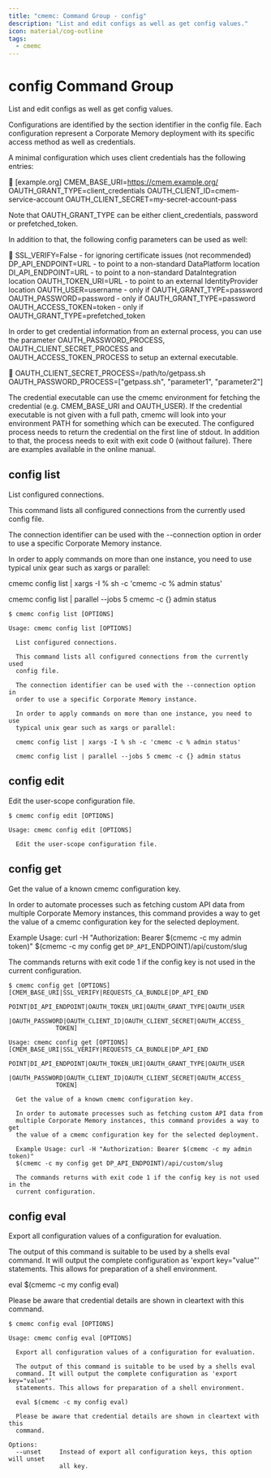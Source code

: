 ```yaml
---
title: "cmemc: Command Group - config"
description: "List and edit configs as well as get config values."
icon: material/cog-outline
tags:
  - cmemc
---
```

# config Command Group

List and edit configs as well as get config values.

Configurations are identified by the section identifier in the
config file. Each configuration represent a Corporate Memory deployment
with its specific access method as well as credentials.

A minimal configuration which uses client credentials has the following
entries:


[example.org]
CMEM_BASE_URI=https://cmem.example.org/
OAUTH_GRANT_TYPE=client_credentials
OAUTH_CLIENT_ID=cmem-service-account
OAUTH_CLIENT_SECRET=my-secret-account-pass

Note that OAUTH_GRANT_TYPE can be either client_credentials, password or
prefetched_token.

In addition to that, the following config parameters can be used as well:


SSL_VERIFY=False    - for ignoring certificate issues (not recommended)
DP_API_ENDPOINT=URL - to point to a non-standard DataPlatform location
DI_API_ENDPOINT=URL - to point to a non-standard DataIntegration location
OAUTH_TOKEN_URI=URL - to point to an external IdentityProvider location
OAUTH_USER=username - only if OAUTH_GRANT_TYPE=password
OAUTH_PASSWORD=password - only if OAUTH_GRANT_TYPE=password
OAUTH_ACCESS_TOKEN=token - only if OAUTH_GRANT_TYPE=prefetched_token

In order to get credential information from an external process, you can
use the parameter OAUTH_PASSWORD_PROCESS, OAUTH_CLIENT_SECRET_PROCESS and
OAUTH_ACCESS_TOKEN_PROCESS to setup an external executable.


OAUTH_CLIENT_SECRET_PROCESS=/path/to/getpass.sh
OAUTH_PASSWORD_PROCESS=["getpass.sh", "parameter1", "parameter2"]

The credential executable can use the cmemc environment for fetching the
credential (e.g. CMEM_BASE_URI and OAUTH_USER).
If the credential executable is not given with a full path, cmemc
will look into your environment PATH for something which can be executed.
The configured process needs to return the credential on the first line
of stdout. In addition to that, the process needs to exit with exit
code 0 (without failure). There are examples available in the online
manual.

## config list

List configured connections.

This command lists all configured
connections from the currently used config file.

The connection identifier can be used with the --connection option
in order to use a specific Corporate Memory instance.

In order to apply commands on more than one instance, you need to use
typical unix gear such as xargs or parallel:

cmemc config list | xargs -I % sh -c 'cmemc -c % admin status'

cmemc config list | parallel --jobs 5 cmemc -c {} admin status

```shell-session
$ cmemc config list [OPTIONS]
```

```text
Usage: cmemc config list [OPTIONS]

  List configured connections.

  This command lists all configured connections from the currently used
  config file.

  The connection identifier can be used with the --connection option in
  order to use a specific Corporate Memory instance.

  In order to apply commands on more than one instance, you need to use
  typical unix gear such as xargs or parallel:

  cmemc config list | xargs -I % sh -c 'cmemc -c % admin status'

  cmemc config list | parallel --jobs 5 cmemc -c {} admin status
```
## config edit

Edit the user-scope configuration file.

```shell-session
$ cmemc config edit [OPTIONS]
```

```text
Usage: cmemc config edit [OPTIONS]

  Edit the user-scope configuration file.
```
## config get

Get the value of a known cmemc configuration key.

In order to automate processes such as fetching custom API data
from multiple Corporate Memory instances, this command provides a way to
get the value of a cmemc configuration key for the selected deployment.

Example Usage: curl -H "Authorization: Bearer $(cmemc -c my admin token)"
$(cmemc -c my config get `DP_API`_ENDPOINT)/api/custom/slug

The commands returns with exit code 1 if the config key is not used in
the current configuration.

```shell-session
$ cmemc config get [OPTIONS] [CMEM_BASE_URI|SSL_VERIFY|REQUESTS_CA_BUNDLE|DP_API_END
             POINT|DI_API_ENDPOINT|OAUTH_TOKEN_URI|OAUTH_GRANT_TYPE|OAUTH_USER
             |OAUTH_PASSWORD|OAUTH_CLIENT_ID|OAUTH_CLIENT_SECRET|OAUTH_ACCESS_
             TOKEN]
```

```text
Usage: cmemc config get [OPTIONS] [CMEM_BASE_URI|SSL_VERIFY|REQUESTS_CA_BUNDLE|DP_API_END
             POINT|DI_API_ENDPOINT|OAUTH_TOKEN_URI|OAUTH_GRANT_TYPE|OAUTH_USER
             |OAUTH_PASSWORD|OAUTH_CLIENT_ID|OAUTH_CLIENT_SECRET|OAUTH_ACCESS_
             TOKEN]

  Get the value of a known cmemc configuration key.

  In order to automate processes such as fetching custom API data from
  multiple Corporate Memory instances, this command provides a way to get
  the value of a cmemc configuration key for the selected deployment.

  Example Usage: curl -H "Authorization: Bearer $(cmemc -c my admin token)"
  $(cmemc -c my config get DP_API_ENDPOINT)/api/custom/slug

  The commands returns with exit code 1 if the config key is not used in the
  current configuration.
```
## config eval

Export all configuration values of a configuration for evaluation.

The output of this command is suitable to be used by a shells eval
command. It will output the complete configuration as 'export key="value"'
statements. This allows for preparation of a shell environment.

eval $(cmemc -c my config eval)

Please be aware that credential details are shown in cleartext with
this command.

```shell-session
$ cmemc config eval [OPTIONS]
```

```text
Usage: cmemc config eval [OPTIONS]

  Export all configuration values of a configuration for evaluation.

  The output of this command is suitable to be used by a shells eval
  command. It will output the complete configuration as 'export key="value"'
  statements. This allows for preparation of a shell environment.

  eval $(cmemc -c my config eval)

  Please be aware that credential details are shown in cleartext with this
  command.

Options:
  --unset     Instead of export all configuration keys, this option will unset
              all key.
```
